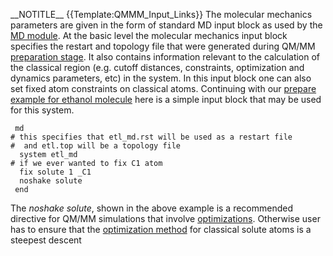 \_\_NOTITLE\_\_ {{Template:QMMM_Input_Links}} The molecular mechanics
parameters are given in the form of standard MD input block as used by
the [MD module](MD "wikilink"). At the basic level the molecular
mechanics input block specifies the restart and topology file that were
generated during QM/MM [preparation
stage](QMMM_Restart_and_Topology_Files "wikilink"). It also contains
information relevant to the calculation of the classical region (e.g.
cutoff distances, constraints, optimization and dynamics parameters,
etc) in the system. In this input block one can also set fixed atom
constraints on classical atoms. Continuing with our [prepare example for
ethanol molecule](Qmmm_preparation_basic#example "wikilink") here is a
simple input block that may be used for this system.

` md`  
`# this specifies that etl_md.rst will be used as a restart file`  
`#  and etl.top will be a topology file`  
`  system etl_md`  
`# if we ever wanted to fix C1 atom `  
`  fix solute 1 _C1`  
`  noshake solute`  
` end`

The *noshake solute*, shown in the above example is a recommended
directive for QM/MM simulations that involve
[optimizations](qmmm_optimization "wikilink"). Otherwise user has to
ensure that the [optimization method](qmmm_method "wikilink") for
classical solute atoms is a steepest descent
